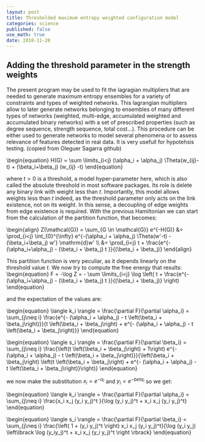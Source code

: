```yaml
---
layout: post
title: Thresholded maximum entropy weighted configuration model
categories: science
published: false
use_math: true
date: 2018-11-28
---
```


Adding the threshold parameter in the strength weights
------------------------------------------------------

The present program may be used to fit the lagragian multipliers that are needed to generate maximum entropy ensembles for a variety of constraints and types of weighted networks. This lagrangian multipliers allow to later generate networks belonging to ensembles of many different types of networks (weighted, multi-edge, accumulated weighted and accumulated binary networks) with a set of prescribed properties (such as degree sequence, strength sequence, total cost...). This procedure can be either used to generate networks to model several phenomena or to assess relevance of features detected in real data. It is very usefull for hypotehsis testing. (copied from Oleguer Sagarra github)


\begin{equation}
H(G) = \sum \limits_{i<j} (\alpha_i + \alpha_j) \Theta(w_{ij}-t) + (\beta_i+\beta_j) (w_{ij} -t)
\end{equation}

where $t>0$ is a threshold, a model hyper-parameter here, which is also called the absolute threshold in most software packages. Its role is delete any binary link with weight less than $t$.
Importantly, this model allows weights less than $t$ indeed, as the threshold parameter only acts on the link existence, not on its weight. In this sense, a decoupling of edge weights from edge existence is required.
With the previous Hamiltonian we can start from the calculation of the partition function, that becomes:

\begin{align}
Z(\mathcal{G}) = \sum_{G \in \mathcal{G}} e^{-H(G)} &= \prod_{i<j} \int_{0}^{\infty} e^{-(\alpha_i + \alpha_j) \Theta(w'-t) - (\beta_i+\beta_j) w'}  \mathrm{d}w' \\\\ &= \prod_{i<j} t + \frac{e^{-(\alpha_i+\alpha_j) - (\beta_i + \beta_j) t }}{(\beta_i + \beta_j)}
\end{align}

This partition function is very peculiar, as it depends linearly on the threshold value $t$. We now try to compute the free energy that results:
\begin{equation}
F = -\log Z = - \sum \limits_{i<j} \log \left( t + \frac{e^{-(\alpha_i+\alpha_j) - (\beta_i + \beta_j) t }}{(\beta_i + \beta_j)}  \right)
\end{equation}

and the expectation of the values are:

\begin{equation}
\langle k_i \rangle = \frac{\partial F}{\partial \alpha_i} = \sum_{j\neq i} \frac{e^{- (\alpha_i + \alpha_j) - t \left(\beta_i + \beta_j\right)}}{t \left(\beta_i + \beta_j\right) + e^{- (\alpha_i + \alpha_j) - t \left(\beta_i + \beta_j\right)}}
\end{equation}

\begin{equation}
\langle s_i \rangle = \frac{\partial F}{\partial \beta_i} = \sum_{j\neq i} \frac{\left(t \left(\beta_i + \beta_j\right) + 1\right) e^{- (\alpha_i + \alpha_j) - t \left(\beta_i + \beta_j\right)}}{\left(\beta_i + \beta_j\right) \left(t \left(\beta_i + \beta_j\right) + e^{- (\alpha_i + \alpha_j) - t \left(\beta_i + \beta_j\right)}\right)}
\end{equation}

we now make the substitution $x_i=e^{-\alpha_i}$ and $y_i=e^{-beta_i}$ so we get:

\begin{equation}
\langle k_i \rangle = \frac{\partial F}{\partial \alpha_i} = \sum_{j\neq i} \frac{x_i x_j (y_i y_j)^t }{\log (y_i y_j)^t + x_i x_j (y_i y_j)^t}
\end{equation}

\begin{equation}
\langle s_i \rangle = \frac{\partial F}{\partial \beta_i} = \sum_{j\neq i} \frac{\left( 1 + (y_i y_j)^t \right) x_i x_j (y_i y_j)^t}{\log (y_i y_j) \left\lbrack \log (y_iy_j)^t + x_i x_j (y_i y_j)^t \right \rbrack}
\end{equation}